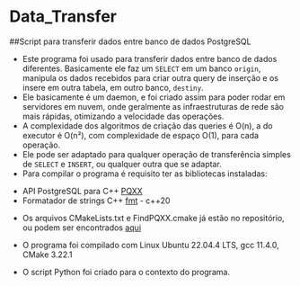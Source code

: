# Data_Transfer
##Script para transferir dados entre banco de dados PostgreSQL

* Este programa foi usado para transferir dados entre banco de dados diferentes.
Basicamente ele faz um `SELECT` em um banco `origin`, manipula os dados recebidos para criar outra query de inserção e os insere em outra tabela, em outro banco, `destiny`.
* Ele basicamente é um daemon, e foi criado assim para poder rodar em servidores em nuvem, onde geralmente as infraestruturas de rede são mais rápidas, otimizando a velocidade das operações.
* A complexidade dos algoritmos de criação das queries é O(n), a do executor é O(n²), com complexidade de espaço O(1), para cada operação.
* Ele pode ser adaptado para qualquer operação de transferência simples de `SELECT` e `INSERT`, ou qualquer outra que se adaptar.
* Para compilar o programa é requisito ter as bibliotecas instaladas:

- API PostgreSQL para C++ [PQXX](https://github.com/jtv/libpqxx)
- Formatador de strings C++ [fmt](https://github.com/fmtlib/fmt) - c++20

* Os arquivos CMakeLists.txt e FindPQXX.cmake já estão no repositório, ou podem ser encontrados [aqui](https://gist.github.com/Fat83dotcom/d67ef7b4c8ad948df11e637e416eeaa7)

* O programa foi compilado com Linux Ubuntu 22.04.4 LTS, gcc 11.4.0, CMake 3.22.1

* O script Python foi criado para o contexto do programa.
